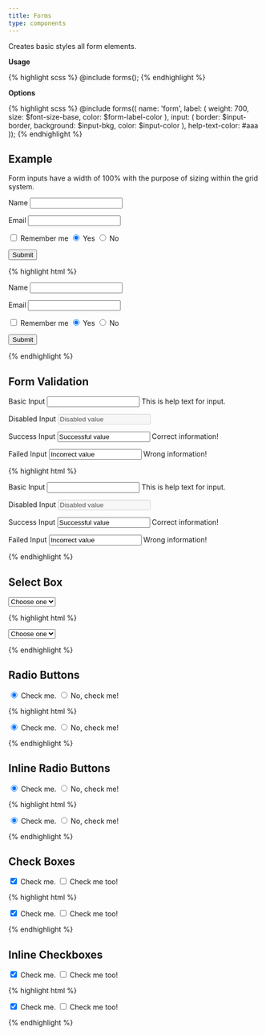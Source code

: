 ```yaml
---
title: Forms
type: components
---
```


Creates basic styles all form elements.

**Usage**

{% highlight scss %}
@include forms();
{% endhighlight %}

**Options**

{% highlight scss %}
@include forms((
  name: 'form',
  label: (
    weight: 700,
    size: $font-size-base,
    color: $form-label-color
  ),
  input: (
    border: $input-border,
    background: $input-bkg,
    color: $input-color
  ),
  help-text-color: #aaa
));
{% endhighlight %}

## Example

Form inputs have a width of 100% with the purpose of sizing within the grid system.

<form class="form">
  <label class="label" for="name">Name</label>
  <input class="input" type="text" id="name" >

  <label class="label" for="email">Email</label>
  <input class="input" type="email" id="email" value="">

  <label class="check">
    <input class="action" type="checkbox" id="remember"/> Remember me
  </label>

  <label class="radio">
    <input class="action" type="radio" name="radio" id="yes" checked/> Yes
  </label>
  <label class="radio">
    <input class="action" type="radio" name="radio" id="no" /> No
  </label>

  <button class="button -primary" type="button" role="button">Submit</button>
</form>

{% highlight html %}
<form class="form">
  <label class="label" for="name">Name</label>
  <input class="input" type="text" id="name" >

  <label class="label" for="email">Email</label>
  <input class="input" type="email" id="email" value="">

  <label class="check">
    <input class="action" type="checkbox" id="remember"/> Remember me
  </label>

  <label class="radio">
    <input class="action" type="radio" name="radio" id="yes" checked/> Yes
  </label>
  <label class="radio">
    <input class="action" type="radio" name="radio" id="no" /> No
  </label>

  <button class="button -primary" type="submit" role="button">Submit</button>
</form>
{% endhighlight %}

## Form Validation

<form class="form">
  <!-- Basic input -->
  <label class="label">Basic Input</label>
  <input class="input" type="text" />
  <span class="help-text">This is help text for input.</span>

  <!-- Disabled input -->
  <label class="label">Disabled Input</label>
  <input class="input" disabled type="text" value="Disabled value">

  <!-- Success input -->
  <label class="label">Success Input</label>
  <input class="input -has-success" type="text" value="Successful value">
  <span class="help-text -has-success">Correct information!</span>

  <!-- Success input -->
  <label class="label">Failed Input</label>
  <input class="input -has-error" type="text" value="Incorrect value">
  <span class="help-text -has-error">Wrong information!</span>
</form>

{% highlight html %}
<form class="form">
  <!-- Basic input -->
  <label class="label">Basic Input</label>
  <input class="input" type="text" />
  <span class="help-text">This is help text for input.</span>

  <!-- Disabled input -->
  <label class="label">Disabled Input</label>
  <input class="input" disabled type="text" value="Disabled value">

  <!-- Success input -->
  <label class="label">Success Input</label>
  <input class="input -has-success" type="text" value="Successful value">
  <span class="help-text -has-success">Correct information!</span>

  <!-- Success input -->
  <label class="label">Failed Input</label>
  <input class="input -has-error" type="text" value="Incorrect value">
  <span class="help-text -has-error">Wrong information!</span>
</form>
{% endhighlight %}

## Select Box

<form class="form">
  <select class="select">
    <option>Choose one</option>
    <option>This</option>
    <option>That</option>
    <option>Those</option>
    <option>Other</option>
  </select>
</form>

{% highlight html %}
<form class="form">
  <select class="select">
    <option>Choose one</option>
    <option>This</option>
    <option>That</option>
    <option>Those</option>
    <option>Other</option>
  </select>
</form>
{% endhighlight %}

## Radio Buttons

<form class="form">
  <label class="radio">
    <input class="action" type="radio" name="name" checked> Check me.
  </label>
  <label class="radio">
    <input class="action" type="radio" name="name"> No, check me!
  </label>
</form>

{% highlight html %}
<form class="form">
  <label class="radio">
    <input class="action" type="radio" name="name" checked> Check me.
  </label>
  <label class="radio">
    <input class="action" type="radio" name="name"> No, check me!
  </label>
</form>
{% endhighlight %}

## Inline Radio Buttons

<form class="form">
  <label class="radio -inline">
    <input class="action" type="radio" name="name" checked> Check me.
  </label>
  <label class="radio -inline">
    <input class="action" type="radio" name="name"> No, check me!
  </label>
</form>

{% highlight html %}
<form class="form">
  <label class="radio -inline">
    <input class="action" type="radio" name="name" checked> Check me.
  </label>
  <label class="radio -inline">
    <input class="action" type="radio" name="name"> No, check me!
  </label>
</form>
{% endhighlight %}

## Check Boxes

<form class="form">
  <label class="check">
    <input class='action' type="checkbox" name="name" checked> Check me.
  </label>
  <label class="check">
    <input class="action" type="checkbox" name="name"> Check me too!
  </label>
</form>

{% highlight html %}
<form class="form">
  <label class="check">
    <input class="action" type="checkbox" name="name" checked> Check me.
  </label>
  <label class="check">
    <input class="action" type="checkbox" name="name"> Check me too!
  </label>
</form>
{% endhighlight %}

## Inline Checkboxes

<form class="form">
  <label class="check -inline">
    <input class="action" type="checkbox" name="name" checked> Check me.
  </label>
  <label class="check -inline">
    <input class="action" type="checkbox" name="name"> Check me too!
  </label>
</form>

{% highlight html %}
<form class="form">
  <label class="check -inline">
    <input class="action" type="checkbox" name="name" checked> Check me.
  </label>
  <label class="check -inline">
    <input class="action" type="checkbox" name="name"> Check me too!
  </label>
</form>
{% endhighlight %}
